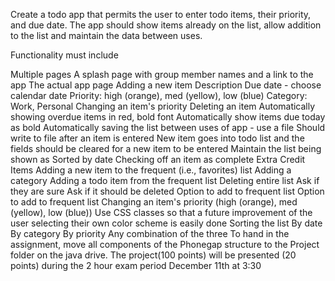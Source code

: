 Create a todo app that permits the user to enter todo items, their priority, and due date. The app should show items already on the list, allow addition to the list and maintain the data between uses.

Functionality must include

Multiple pages
A splash page with group member names and a link to the app
The actual app page
Adding a new item
Description
Due date - choose calendar date
Priority: high (orange), med (yellow), low (blue)
Category: Work, Personal
Changing an item's priority
Deleting an item
Automatically showing overdue items in red, bold font
Automatically show items due today as bold
Automatically saving the list between uses of app - use a file
Should write to file after an item is entered
New item goes into todo list and the fields should be cleared for a new item to be entered
Maintain the list being shown as Sorted by date
Checking off an item as complete
Extra Credit Items
Adding a new item to the frequent (i.e., favorites) list
Adding a category
Adding a todo item from the frequent list
Deleting entire list
Ask if they are sure
Ask if it should be deleted
Option to add to frequent list
Option to add to frequent list
Changing an item's priority (high (orange), med (yellow), low (blue))
Use CSS classes so that a future improvement of the user selecting their own color scheme is easily done
Sorting the list
By date
By category
By priority
Any combination of the three
To hand in the assignment, move all components of the Phonegap structure to the Project folder on the java drive.
The project(100 points) will be presented (20 points) during the 2 hour exam period December 11th at 3:30
